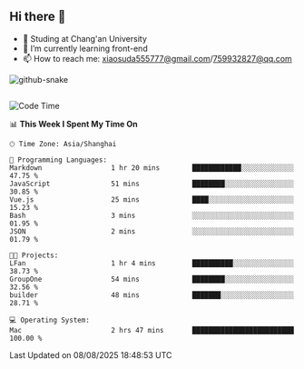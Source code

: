 ## Hi there 👋
- 🏫 Studing at Chang'an University
- 🌱 I’m currently learning front-end
- 📫 How to reach me: xiaosuda555777@gmail.com/759932827@qq.com
<!--
**Lotterng/Lotterng** is a ✨ _special_ ✨ repository because its `README.md` (this file) appears on your GitHub profile.
Here are some ideas to get you started:
- 🔭 I’m currently working on ...
- 🌱 I’m currently learning ...
- 👯 I’m looking to collaborate on ...
- 🤔 I’m looking for help with ...
- 💬 Ask me about ...
- 📫 How to reach me: ...
- 😄 Pronouns: ...
- ⚡ Fun fact: ...
-->
</div>

<!-- Snake Code Contribution Map 贪吃蛇代码贡献图 -->
  <picture>
    <source media="(prefers-color-scheme: dark)" srcset="https://cdn.jsdelivr.net/gh/sun0225SUN/sun0225SUN/profile-snake-contrib/github-contribution-grid-snake-dark.svg" />
    <source media="(prefers-color-scheme: light)" srcset="https://cdn.jsdelivr.net/gh/sun0225SUN/sun0225SUN/profile-snake-contrib/github-contribution-grid-snake.svg" />
    <img alt="github-snake" src="https://cdn.jsdelivr.net/gh/sun0225SUN/sun0225SUN/profile-snake-contrib/github-contribution-grid-snake-dark.svg" />
  </picture>

</div>

##

<!--START_SECTION:waka-->
![Code Time](http://img.shields.io/badge/Code%20Time-3%20hrs%2029%20mins-blue)

📊 **This Week I Spent My Time On** 

```text
🕑︎ Time Zone: Asia/Shanghai

💬 Programming Languages: 
Markdown                 1 hr 20 mins        ████████████░░░░░░░░░░░░░   47.75 % 
JavaScript               51 mins             ████████░░░░░░░░░░░░░░░░░   30.85 % 
Vue.js                   25 mins             ████░░░░░░░░░░░░░░░░░░░░░   15.23 % 
Bash                     3 mins              ░░░░░░░░░░░░░░░░░░░░░░░░░   01.95 % 
JSON                     2 mins              ░░░░░░░░░░░░░░░░░░░░░░░░░   01.79 % 

🐱‍💻 Projects: 
LFan                     1 hr 4 mins         ██████████░░░░░░░░░░░░░░░   38.73 % 
GroupOne                 54 mins             ████████░░░░░░░░░░░░░░░░░   32.56 % 
builder                  48 mins             ███████░░░░░░░░░░░░░░░░░░   28.71 % 

💻 Operating System: 
Mac                      2 hrs 47 mins       █████████████████████████   100.00 % 
```


 Last Updated on 08/08/2025 18:48:53 UTC
<!--END_SECTION:waka-->

